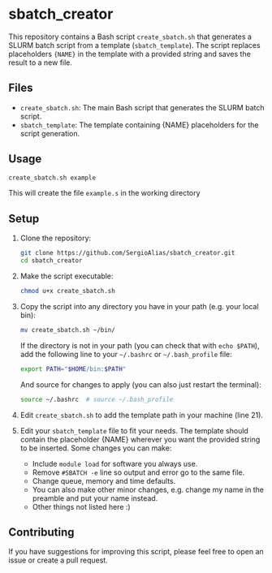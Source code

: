 # sbatch_creator

This repository contains a Bash script `create_sbatch.sh` that generates a SLURM batch script from a template (`sbatch_template`). The script replaces placeholders `{NAME}` in the template with a provided string and saves the result to a new file.

## Files

- `create_sbatch.sh`: The main Bash script that generates the SLURM batch script.
- `sbatch_template`: The template  containing {NAME} placeholders for the script generation.

## Usage

```bash
create_sbatch.sh example
```

This will create the file `example.s` in the working directory

## Setup

1. Clone the repository:
   ```bash
   git clone https://github.com/SergioAlias/sbatch_creator.git
   cd sbatch_creator
   ```
2. Make the script executable:
   ```bash
   chmod u+x create_sbatch.sh
   ```
3. Copy the script into any directory you have in your path (e.g. your local bin):
   ```bash
   mv create_sbatch.sh ~/bin/
   ```
   If the directory is not in your path (you can check that with `echo $PATH`), add the following line to your `~/.bashrc` or `~/.bash_profile` file:
   ```bash
   export PATH="$HOME/bin:$PATH"
   ```
   And source for changes to apply (you can also just restart the terminal):
   ```bash
   source ~/.bashrc  # source ~/.bash_profile
   ```
4. Edit `create_sbatch.sh` to add the template path in your machine (line 21).

5. Edit your `sbatch_template` file to fit your needs. The template should contain the placeholder {NAME} wherever you want the provided string to be inserted. Some changes you can make:
    - Include `module load` for software you always use.
    - Remove `#SBATCH -e` line so output and error go to the same file.
    - Change queue, memory and time defaults.
    - You can also make other minor changes, e.g. change my name in the preamble and put your name instead.
    - Other things not listed here :)

## Contributing

If you have suggestions for improving this script, please feel free to open an issue or create a pull request.
